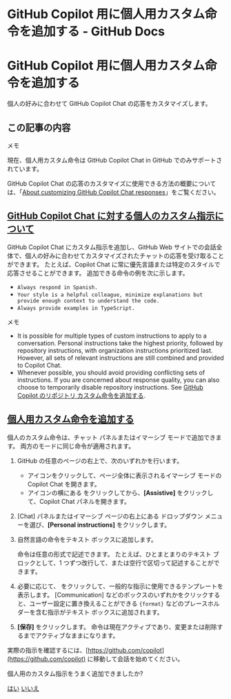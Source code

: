 # GitHub Copilot 用に個人用カスタム命令を追加する - GitHub Docs

# GitHub Copilot 用に個人用カスタム命令を追加する

個人の好みに合わせて GitHub Copilot Chat の応答をカスタマイズします。

## この記事の内容

メモ

現在、個人用カスタム命令は GitHub Copilot Chat in GitHub でのみサポートされています。

GitHub Copilot Chat の応答のカスタマイズに使用できる方法の概要については、「[About customizing GitHub Copilot Chat responses](/ja/copilot/customizing-copilot/about-customizing-github-copilot-chat-responses?tool=webui)」をご覧ください。

## [GitHub Copilot Chat に対する個人のカスタム指示について](#github-copilot-chat-に対する個人のカスタム指示について)

GitHub Copilot Chat にカスタム指示を追加し、GitHub Web サイトでの会話全体で、個人の好みに合わせてカスタマイズされたチャットの応答を受け取ることができます。 たとえば、Copilot Chat に常に優先言語または特定のスタイルで応答させることができます。 追加できる命令の例を次に示します。

-   `Always respond in Spanish.`
-   `Your style is a helpful colleague, minimize explanations but provide enough context to understand the code.`
-   `Always provide examples in TypeScript.`

メモ

-   It is possible for multiple types of custom instructions to apply to a conversation. Personal instructions take the highest priority, followed by repository instructions, with organization instructions prioritized last. However, all sets of relevant instructions are still combined and provided to Copilot Chat.
-   Whenever possible, you should avoid providing conflicting sets of instructions. If you are concerned about response quality, you can also choose to temporarily disable repository instructions. See [GitHub Copilot のリポジトリ カスタム命令を追加する](/ja/copilot/customizing-copilot/adding-repository-custom-instructions-for-github-copilot?tool=webui#enabling-or-disabling-repository-custom-instructions).

## [個人用カスタム命令を追加する](#adding-personal-custom-instructions)

個人のカスタム命令は、チャット パネルまたはイマーシブ モードで追加できます。 両方のモードに同じ命令が適用されます。

1.  GitHub の任意のページの右上で、次のいずれかを行います。
    
    -   アイコンをクリックして、ページ全体に表示されるイマーシブ モードの Copilot Chat を開きます。
    -   アイコンの横にある をクリックしてから、**\[Assistive\]** をクリックして、Copilot Chat パネルを開きます。
2.  \[Chat\] パネルまたはイマーシブ ページの右上にある ドロップダウン メニューを選び、**\[Personal instructions\]** をクリックします。
    
3.  自然言語の命令をテキスト ボックスに追加します。
    
    命令は任意の形式で記述できます。 たとえば、ひとまとまりのテキスト ブロックとして、1 つずつ改行して、または空行で区切って記述することができます。
    
4.  必要に応じて、 をクリックして、一般的な指示に使用できるテンプレートを表示します。 \[Communication\] などのボックスのいずれかをクリックすると、ユーザー設定に置き換えることができる `{format}` などのプレースホルダーを含む指示がテキスト ボックスに追加されます。
    
5.  **\[保存\]** をクリックします。 命令は現在アクティブであり、変更または削除するまでアクティブなままになります。
    

実際の指示を確認するには、[https://github.com/copilot](https://github.com/copilot) に移動して会話を始めてください。

個人用のカスタム指示をうまく追加できましたか?

[はい](https://docs.github.io/success-test/yes.html) [いいえ](https://docs.github.io/success-test/no.html)